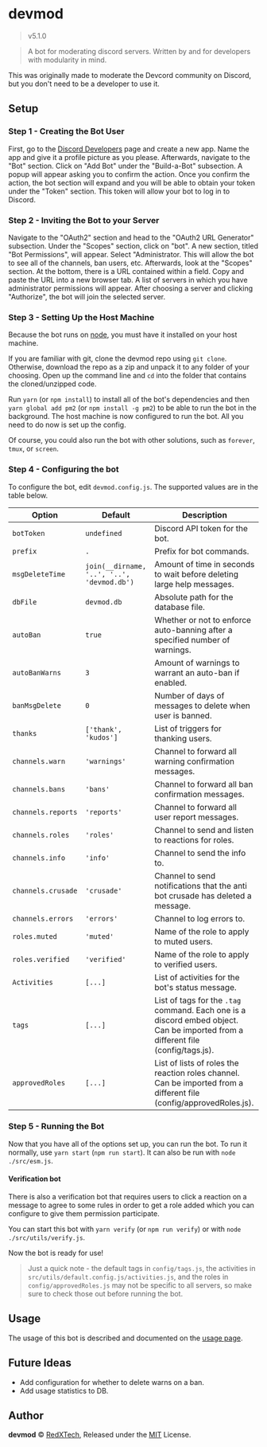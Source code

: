 # devmod
> v5.1.0

> A bot for moderating discord servers. Written by and for developers with modularity in mind.

This was originally made to moderate the Devcord community on Discord, but you don't need to be a developer to use it.

## Setup
### Step 1 - Creating the Bot User
First, go to the
[Discord Developers](https://discordapp.com/developers/applications/me)
page and create a new app. Name the app and give it a profile picture as you
please. Afterwards, navigate to the "Bot" section. Click on "Add Bot" under the
"Build-a-Bot" subsection. A popup will appear asking you to confirm the action.
Once you confirm the action, the bot section will expand and you will be able to
obtain your token under the "Token" section. This token will allow your bot to
log in to Discord.

### Step 2 - Inviting the Bot to your Server
Navigate to the "OAuth2" section and head to the "OAuth2 URL Generator"
subsection. Under the "Scopes" section, click on "bot". A new section, titled
"Bot Permissions", will appear. Select "Administrator. This will allow the bot
to see all of the channels, ban users, etc. Afterwards, look at the "Scopes"
section. At the bottom, there is a URL contained within a field. Copy and paste
the URL into a new browser tab. A list of servers in which you have
administrator permissions will appear. After choosing a server and clicking
"Authorize", the bot will join the selected server.

### Step 3 - Setting Up the Host Machine
Because the bot runs on [node](https://nodejs.org), you must have it installed
on your host machine.

If you are familiar with git, clone the devmod repo using `git clone`.
Otherwise, download the repo as a zip and unpack it to any folder of
your choosing. Open up the command line and `cd` into the folder that contains
the cloned/unzipped code.

Run `yarn` (or `npm install`) to install all of the bot's dependencies and then `yarn global add pm2`
(or `npm install -g pm2`) to be able to run the bot in the background. The host machine
is now configured to run the bot. All you need to do now is set up the config.

Of course, you could also run the bot with other solutions, such as `forever`, `tmux`, or `screen`.

### Step 4 - Configuring the bot
To configure the bot, edit `devmod.config.js`. The supported values are in the table below.

Option | Default | Description
---|---|---
`botToken` | `undefined` | Discord API token for the bot.
`prefix` | `.` | Prefix for bot commands.
`msgDeleteTime` | `join(__dirname, '..', '..', 'devmod.db')` | Amount of time in seconds to wait before deleting large help messages.
`dbFile` | `devmod.db` | Absolute path for the database file.
`autoBan` | `true` | Whether or not to enforce auto-banning after a specified number of warnings.
`autoBanWarns` | `3` | Amount of warnings to warrant an auto-ban if enabled.
`banMsgDelete` | `0` | Number of days of messages to delete when user is banned.
`thanks` | `['thank', 'kudos']` | List of triggers for thanking users.
`channels.warn` | `'warnings'` | Channel to forward all warning confirmation messages.
`channels.bans` | `'bans'` | Channel to forward all ban confirmation messages.
`channels.reports` | `'reports'` | Channel to forward all user report messages.
`channels.roles` | `'roles'` | Channel to send and listen to reactions for roles.
`channels.info` | `'info'` | Channel to send the info to.
`channels.crusade` | `'crusade'` | Channel to send notifications that the anti bot crusade has deleted a message.
`channels.errors` | `'errors'` | Channel to log errors to.
`roles.muted` | `'muted'` | Name of the role to apply to muted users.
`roles.verified` | `'verified'` | Name of the role to apply to verified users.
`Activities` | `[...]` | List of activities for the bot's status message.
`tags` | `[...]` | List of tags for the `.tag` command. Each one is a discord embed object. Can be imported from a different file (config/tags.js).
`approvedRoles` | `[...]` | List of lists of roles the reaction roles channel. Can be imported from a different file (config/approvedRoles.js).

### Step 5 - Running the Bot
Now that you have all of the options set up, you can run the bot. To run it normally, use
`yarn start` (`npm run start`). It can also be run with `node ./src/esm.js`.

#### Verification bot
There is also a verification bot that requires users to click a reaction on a message to agree to
some rules in order to get a role added which you can configure to give them permission participate.

You can start this bot with `yarn verify` (or `npm run verify`) or with `node ./src/utils/verify.js`.

Now the bot is ready for use!

> Just a quick note - the default tags in `config/tags.js`, the activities in
`src/utils/default.config.js/activities.js`, and the roles in `config/approvedRoles.js`
may not be specific to all servers, so make sure to check those out
before running the bot.

## Usage
The usage of this bot is described and documented on the [usage page](docs/usage.md).

## Future Ideas
- Add configuration for whether to delete warns on a ban.
- Add usage statistics to DB.

## Author
**devmod** © [RedXTech](https://github.com/redxtech), Released under the [MIT](./LICENSE.md) License.

